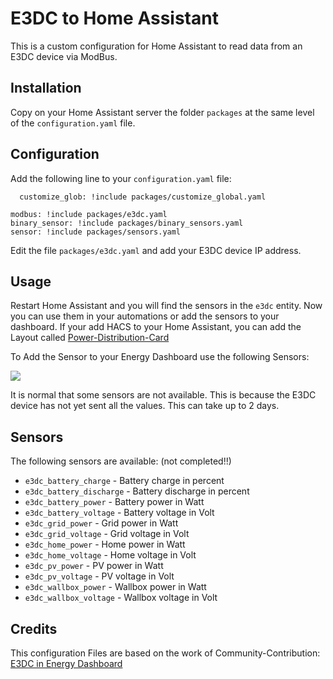 # E3DC to Home Assistant

This is a custom configuration for Home Assistant to read data from an E3DC device via ModBus.

## Installation

Copy on your Home Assistant server the folder `packages` at the same level of the `configuration.yaml` file.

## Configuration

Add the following line to your `configuration.yaml` file:

```homeassistant:
  customize_glob: !include packages/customize_global.yaml

modbus: !include packages/e3dc.yaml
binary_sensor: !include packages/binary_sensors.yaml
sensor: !include packages/sensors.yaml
```

Edit the file `packages/e3dc.yaml` and add your E3DC device IP address.

## Usage

Restart Home Assistant and you will find the sensors in the `e3dc` entity. Now you can use them in your automations or add the sensors to your dashboard.
If your add HACS to your Home Assistant, you can add the Layout called [Power-Distribution-Card](https://github.com/JonahKr/power-distribution-card)

To Add the Sensor to your Energy Dashboard use the following Sensors:

<img src="https://github.com/MrIceman11/e3dc-homeassistant/blob/main/examples/Dashboard_Config.png?raw=true"/>

It is normal that some sensors are not available. This is because the E3DC device has not yet sent all the values. This can take up to 2 days.

## Sensors

The following sensors are available: (not completed!!)

  * `e3dc_battery_charge` - Battery charge in percent
  * `e3dc_battery_discharge` - Battery discharge in percent
  * `e3dc_battery_power` - Battery power in Watt
  * `e3dc_battery_voltage` - Battery voltage in Volt
  * `e3dc_grid_power` - Grid power in Watt
  * `e3dc_grid_voltage` - Grid voltage in Volt
  * `e3dc_home_power` - Home power in Watt
  * `e3dc_home_voltage` - Home voltage in Volt
  * `e3dc_pv_power` - PV power in Watt
  * `e3dc_pv_voltage` - PV voltage in Volt
  * `e3dc_wallbox_power` - Wallbox power in Watt
  * `e3dc_wallbox_voltage` - Wallbox voltage in Volt

## Credits

This configuration Files are based on the work of Community-Contribution: [E3DC in Energy Dashboard](https://community.home-assistant.io/t/e3dc-in-energy-dashboard/379800)